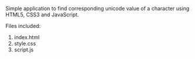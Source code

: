 Simple application to find corresponding unicode value of a character using HTML5, CSS3 and JavaScript.

Files included:

1. index.html
2. style.css
3. script.js
